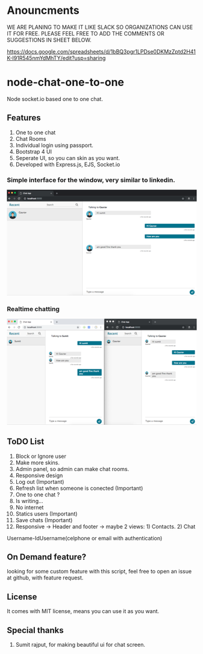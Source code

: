 # Anouncments

WE ARE PLANING TO MAKE IT LIKE SLACK SO ORGANIZATIONS CAN USE IT FOR FREE. PLEASE FEEL FREE TO ADD THE COMMENTS OR SUGGESTIONS IN SHEET BELOW.

https://docs.google.com/spreadsheets/d/1bBQ3pgr1LPDse0DKMzZptd2H41K-I91R545nmYdMhTY/edit?usp=sharing

# node-chat-one-to-one
Node socket.io based one to one chat.


## Features
 1. One to one chat 
 2. Chat Rooms
 3. Individual login using passport.
 4. Bootstrap 4 UI
 5. Seperate UI, so you can skin as you want.
 6. Developed with Express.js, EJS, Socket.io

### Simple interface for the window, very similar to linkedin.
![Interface](singlewindow.png)

### Realtime chatting 
![Interface](bothwindow.png)


## ToDO List
 1. Block or Ignore user
 2. Make more skins.
 3. Admin panel, so admin can make chat rooms.
 4. Responsive design
 5. Log out (Important)
 6. Refresh list when someone is conected (Important)
 7. One to one chat ?
 8. Is writing...
 9. No internet
 10. Statics users (Important)
 11. Save chats (Important)
 12. Responsive -> Header and footer -> maybe 2 views: 1) Contacts. 2) Chat

 Username-IdUsername(celphone or email with authentication)

## On Demand feature?
 looking for some custom feature with this script, feel free to open an issue at github, with feature request.


## License
 It comes with MIT license, means you can use it as you want.

## Special thanks
1. Sumit rajput, for making beautiful ui for chat screen. 
